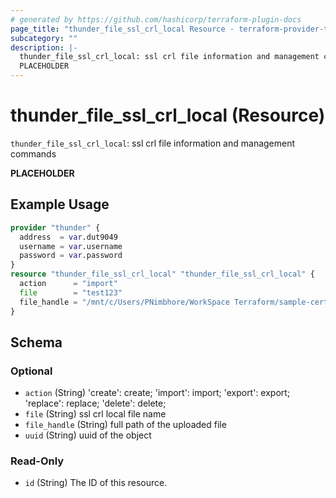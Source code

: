 ```yaml
---
# generated by https://github.com/hashicorp/terraform-plugin-docs
page_title: "thunder_file_ssl_crl_local Resource - terraform-provider-thunder"
subcategory: ""
description: |-
  thunder_file_ssl_crl_local: ssl crl file information and management commands
  PLACEHOLDER
---
```


# thunder_file_ssl_crl_local (Resource)

`thunder_file_ssl_crl_local`: ssl crl file information and management commands

__PLACEHOLDER__

## Example Usage

```terraform
provider "thunder" {
  address  = var.dut9049
  username = var.username
  password = var.password
}
resource "thunder_file_ssl_crl_local" "thunder_file_ssl_crl_local" {
  action      = "import"
  file        = "test123"
  file_handle = "/mnt/c/Users/PNimbhore/WorkSpace Terraform/sample-certificates/test_crl.crl"
}
```

<!-- schema generated by tfplugindocs -->
## Schema

### Optional

- `action` (String) 'create': create; 'import': import; 'export': export; 'replace': replace; 'delete': delete;
- `file` (String) ssl crl local file name
- `file_handle` (String) full path of the uploaded file
- `uuid` (String) uuid of the object

### Read-Only

- `id` (String) The ID of this resource.


